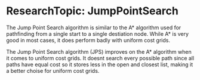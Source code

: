 # ResearchTopic: JumpPointSearch

The Jump Point Search algorithm is similar to the A* algorithm used for pathfinding from a single start to a single destiation node.
While A* is very good in most cases, it does perform badly with uniform cost grids.

The Jump Point Search algorithm (JPS) improves on the A* algorithm when it comes to uniform cost grids.
It doesnt search every possible path since all paths have equal cost so it stores less in the open and closest list, making it a better choise for uniform cost grids.
